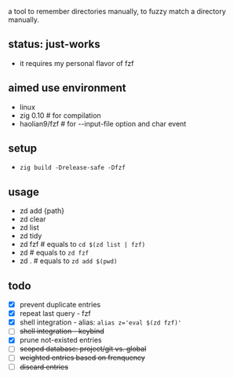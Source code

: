 a tool to remember directories manually, to fuzzy match a directory manually.

## status: just-works
* it requires my personal flavor of fzf

## aimed use environment
* linux
* zig 0.10     # for compilation
* haolian9/fzf # for --input-file option and char event

## setup
* `zig build -Drelease-safe -Dfzf`

## usage
* zd add {path}
* zd clear
* zd list
* zd tidy
* zd fzf        # equals to `cd $(zd list | fzf)`
* zd            # equals to `zd fzf`
* zd .          # equals to `zd add $(pwd)`

## todo
* [x] prevent duplicate entries
* [x] repeat last query - fzf
* [x] shell integration - alias: `alias z='eval $(zd fzf)'`
* [ ] ~~shell integration - keybind~~
* [x] prune not-existed entries
* [ ] ~~scoped database: project/git vs. global~~
* [ ] ~~weighted entries based on frenquency~~
* [ ] ~~discard entries~~

